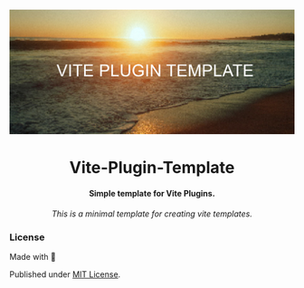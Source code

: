 <div align="center">
<br />

![vite-plugin-template](.github/banner.jpg)

<h1>Vite-Plugin-Template</h3>

#### Simple template for Vite Plugins.

*This is a minimal template for creating vite templates.*

</div>


### License

Made with 💛

Published under [MIT License](./LICENSE).